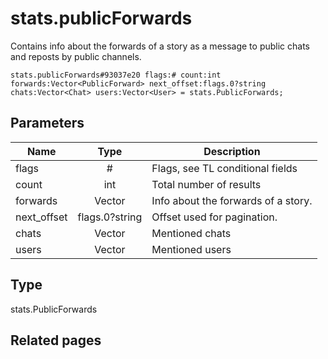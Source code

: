 # stats.publicForwards
Contains info about the forwards of a story as a message to public chats and reposts by public channels.

```
stats.publicForwards#93037e20 flags:# count:int forwards:Vector<PublicForward> next_offset:flags.0?string chats:Vector<Chat> users:Vector<User> = stats.PublicForwards;
```

## Parameters
| Name | Type | Description |
| ---- | :----: | ----------- |
| flags | # | Flags, see TL conditional fields |
| count | int | Total number of results |
| forwards | Vector<PublicForward> | Info about the forwards of a story. |
| next_offset | flags.0?string | Offset used for pagination. |
| chats | Vector<Chat> | Mentioned chats |
| users | Vector<User> | Mentioned users |


## Type
stats.PublicForwards

## Related pages
